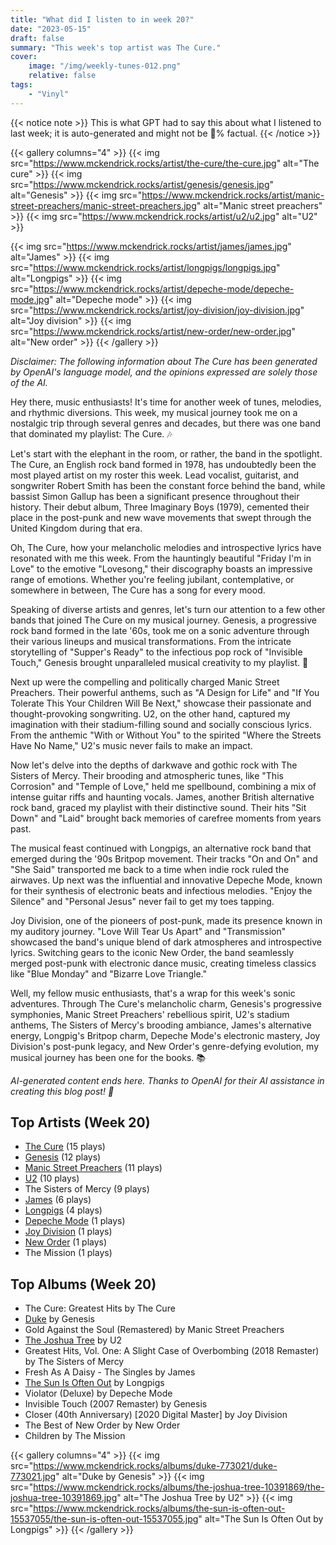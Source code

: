```yaml
---
title: "What did I listen to in week 20?"
date: "2023-05-15"
draft: false
summary: "This week's top artist was The Cure."
cover:
    image: "/img/weekly-tunes-012.png"
    relative: false
tags:
    - "Vinyl"
---
```


{{< notice note >}}
This is what GPT had to say this about what I listened to last week; it is auto-generated and might not be 💯% factual.
{{< /notice >}}

{{< gallery columns="4" >}}
{{< img src="https://www.mckendrick.rocks/artist/the-cure/the-cure.jpg" alt="The cure" >}}
{{< img src="https://www.mckendrick.rocks/artist/genesis/genesis.jpg" alt="Genesis" >}}
{{< img src="https://www.mckendrick.rocks/artist/manic-street-preachers/manic-street-preachers.jpg" alt="Manic street preachers" >}}
{{< img src="https://www.mckendrick.rocks/artist/u2/u2.jpg" alt="U2" >}}

{{< img src="https://www.mckendrick.rocks/artist/james/james.jpg" alt="James" >}}
{{< img src="https://www.mckendrick.rocks/artist/longpigs/longpigs.jpg" alt="Longpigs" >}}
{{< img src="https://www.mckendrick.rocks/artist/depeche-mode/depeche-mode.jpg" alt="Depeche mode" >}}
{{< img src="https://www.mckendrick.rocks/artist/joy-division/joy-division.jpg" alt="Joy division" >}}
{{< img src="https://www.mckendrick.rocks/artist/new-order/new-order.jpg" alt="New order" >}}
{{< /gallery >}}

*Disclaimer: The following information about The Cure has been generated by OpenAI's language model, and the opinions expressed are solely those of the AI.*

Hey there, music enthusiasts! It's time for another week of tunes, melodies, and rhythmic diversions. This week, my musical journey took me on a nostalgic trip through several genres and decades, but there was one band that dominated my playlist: The Cure. 🎶

Let's start with the elephant in the room, or rather, the band in the spotlight. The Cure, an English rock band formed in 1978, has undoubtedly been the most played artist on my roster this week. Lead vocalist, guitarist, and songwriter Robert Smith has been the constant force behind the band, while bassist Simon Gallup has been a significant presence throughout their history. Their debut album, Three Imaginary Boys (1979), cemented their place in the post-punk and new wave movements that swept through the United Kingdom during that era.

Oh, The Cure, how your melancholic melodies and introspective lyrics have resonated with me this week. From the hauntingly beautiful "Friday I'm in Love" to the emotive "Lovesong," their discography boasts an impressive range of emotions. Whether you're feeling jubilant, contemplative, or somewhere in between, The Cure has a song for every mood.

Speaking of diverse artists and genres, let's turn our attention to a few other bands that joined The Cure on my musical journey. Genesis, a progressive rock band formed in the late '60s, took me on a sonic adventure through their various lineups and musical transformations. From the intricate storytelling of "Supper's Ready" to the infectious pop rock of "Invisible Touch," Genesis brought unparalleled musical creativity to my playlist. 🎵

Next up were the compelling and politically charged Manic Street Preachers. Their powerful anthems, such as "A Design for Life" and "If You Tolerate This Your Children Will Be Next," showcase their passionate and thought-provoking songwriting. U2, on the other hand, captured my imagination with their stadium-filling sound and socially conscious lyrics. From the anthemic "With or Without You" to the spirited "Where the Streets Have No Name," U2's music never fails to make an impact.

Now let's delve into the depths of darkwave and gothic rock with The Sisters of Mercy. Their brooding and atmospheric tunes, like "This Corrosion" and "Temple of Love," held me spellbound, combining a mix of intense guitar riffs and haunting vocals. James, another British alternative rock band, graced my playlist with their distinctive sound. Their hits "Sit Down" and "Laid" brought back memories of carefree moments from years past.

The musical feast continued with Longpigs, an alternative rock band that emerged during the '90s Britpop movement. Their tracks "On and On" and "She Said" transported me back to a time when indie rock ruled the airwaves. Up next was the influential and innovative Depeche Mode, known for their synthesis of electronic beats and infectious melodies. "Enjoy the Silence" and "Personal Jesus" never fail to get my toes tapping.

Joy Division, one of the pioneers of post-punk, made its presence known in my auditory journey. "Love Will Tear Us Apart" and "Transmission" showcased the band's unique blend of dark atmospheres and introspective lyrics. Switching gears to the iconic New Order, the band seamlessly merged post-punk with electronic dance music, creating timeless classics like "Blue Monday" and "Bizarre Love Triangle."

Well, my fellow music enthusiasts, that's a wrap for this week's sonic adventures. Through The Cure's melancholic charm, Genesis's progressive symphonies, Manic Street Preachers' rebellious spirit, U2's stadium anthems, The Sisters of Mercy's brooding ambiance, James's alternative energy, Longpig's Britpop charm, Depeche Mode's electronic mastery, Joy Division's post-punk legacy, and New Order's genre-defying evolution, my musical journey has been one for the books. 📚

*AI-generated content ends here. Thanks to OpenAI for their AI assistance in creating this blog post! 🤖*

## Top Artists (Week 20)

- [The Cure](https://www.mckendrick.rocks/artist/the-cure/) (15 plays)
- [Genesis](https://www.mckendrick.rocks/artist/genesis/) (12 plays)
- [Manic Street Preachers](https://www.mckendrick.rocks/artist/manic-street-preachers/) (11 plays)
- [U2](https://www.mckendrick.rocks/artist/u2/) (10 plays)
- The Sisters of Mercy (9 plays)
- [James](https://www.mckendrick.rocks/artist/james/) (6 plays)
- [Longpigs](https://www.mckendrick.rocks/artist/longpigs/) (4 plays)
- [Depeche Mode](https://www.mckendrick.rocks/artist/depeche-mode/) (1 plays)
- [Joy Division](https://www.mckendrick.rocks/artist/joy-division/) (1 plays)
- [New Order](https://www.mckendrick.rocks/artist/new-order/) (1 plays)
- The Mission (1 plays)


## Top Albums (Week 20)

- The Cure: Greatest Hits by The Cure
- [Duke](https://www.mckendrick.rocks/albums/duke-773021/) by Genesis
- Gold Against the Soul (Remastered) by Manic Street Preachers
- [The Joshua Tree](https://www.mckendrick.rocks/albums/the-joshua-tree-10391869/) by U2
- Greatest Hits, Vol. One: A Slight Case of Overbombing (2018 Remaster) by The Sisters of Mercy
- Fresh As A Daisy - The Singles by James
- [The Sun Is Often Out](https://www.mckendrick.rocks/albums/the-sun-is-often-out-15537055/) by Longpigs
- Violator (Deluxe) by Depeche Mode
- Invisible Touch (2007 Remaster) by Genesis
- Closer (40th Anniversary) [2020 Digital Master] by Joy Division
- The Best of New Order by New Order
- Children by The Mission


{{< gallery columns="4" >}}
{{< img src="https://www.mckendrick.rocks/albums/duke-773021/duke-773021.jpg" alt="Duke by Genesis" >}}
{{< img src="https://www.mckendrick.rocks/albums/the-joshua-tree-10391869/the-joshua-tree-10391869.jpg" alt="The Joshua Tree by U2" >}}
{{< img src="https://www.mckendrick.rocks/albums/the-sun-is-often-out-15537055/the-sun-is-often-out-15537055.jpg" alt="The Sun Is Often Out by Longpigs" >}}
{{< /gallery >}}